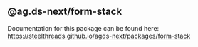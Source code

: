 ## @ag.ds-next/form-stack

Documentation for this package can be found here: https://steelthreads.github.io/agds-next/packages/form-stack
